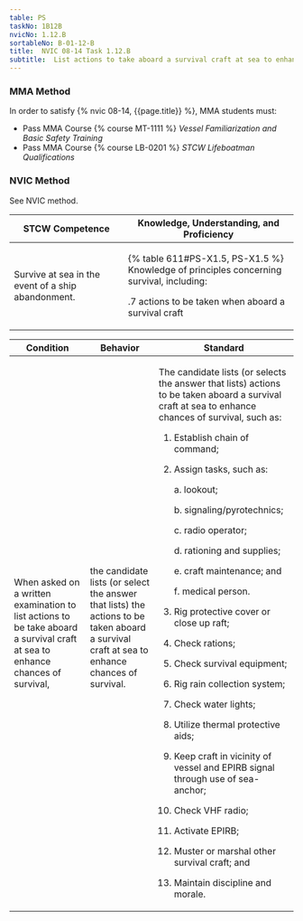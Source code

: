 ```yaml
---
table: PS
taskNo: 1B12B
nvicNo: 1.12.B 
sortableNo: B-01-12-B
title:  NVIC 08-14 Task 1.12.B
subtitle:  List actions to take aboard a survival craft at sea to enhance chances of survival
---
```



### MMA Method

In order to satisfy  {% nvic 08-14, {{page.title}}  %}, MMA students must:

* Pass MMA Course {% course MT-1111 %}  *Vessel Familiarization and Basic Safety Training*
* Pass MMA Course {% course LB-0201 %}  *STCW Lifeboatman Qualifications*


### NVIC Method

<a onclick="togglevisibility('nvic_methods')" >See NVIC method.</a>

<div id='nvic_methods' class='hide'>

<table>
<thead>
<tr>
<th class='forty'> STCW Competence </th>
<th class='sixty'> Knowledge, Understanding, and Proficiency </th>
</tr>
</thead>




<tbody>
<tr><td markdown='1'>

Survive at sea in the event of a ship abandonment.

</td><td markdown='1'>

{% table 611#PS-X1.5, PS-X1.5 %} Knowledge of principles concerning survival, including:

.7  actions to be taken when aboard a survival craft

</td></tr>


</tbody>
</table>


<table>
<thead>
<tr><th class='twenty'>  Condition </th><th class='twenty'> Behavior </th><th  class='sixty'>Standard </th></tr>
</thead>
<tbody >



<tr><td markdown='1'>

When asked on a written examination to list actions to be take aboard a survival craft at sea to enhance chances of survival,

</td><td markdown='1'>

the candidate lists (or select the answer that lists) the actions to be taken aboard a survival craft at sea to enhance chances of survival.

<br>

<div class="tooltip" markdown='1'>



</div>


</td><td markdown='1'>

The candidate lists (or selects the answer that lists) actions to be taken aboard a survival craft at sea to enhance chances of survival, such as: 

1. Establish chain of command; 
2. Assign tasks, such as: 

	a. lookout; 

	b. signaling/pyrotechnics; 

	c. radio operator; 

 	d. rationing and supplies;
 
 	e. craft maintenance; and
 
 	f. medical person.
 
3. Rig protective cover or close up raft; 
4. Check rations; 
5. Check survival equipment; 
6. Rig rain collection system; 
7. Check water lights; 
8. Utilize thermal protective aids; 
9. Keep craft in vicinity of vessel and EPIRB signal through use of sea-anchor; 
10. Check VHF radio; 
11. Activate EPIRB; 
12. Muster or marshal other survival craft; and 
13. Maintain discipline and morale.

</td></tr>
</tbody>
</table>
</div>
